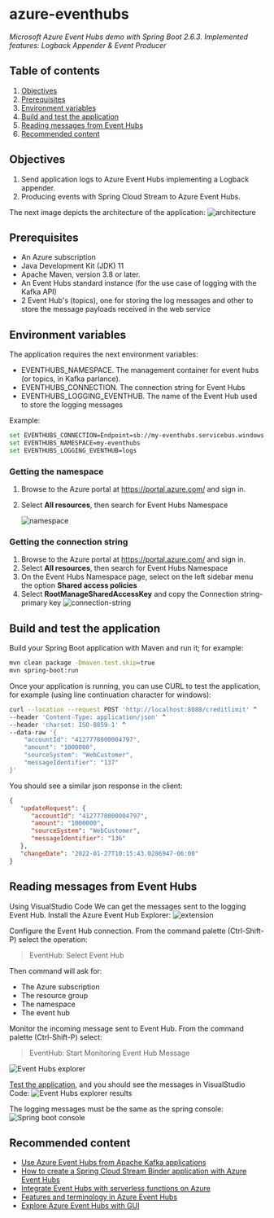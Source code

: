 # azure-eventhubs
*Microsoft Azure Event Hubs demo with Spring Boot 2.6.3. Implemented features: Logback Appender & Event Producer*

## Table of contents
1. [Objectives](#Objectives)
2. [Prerequisites](#prerequisites)
3. [Environment variables](#environment-variables)
4. [Build and test the application](#build-and-test-the-application)
5. [Reading messages from Event Hubs](#reading-messages-from-event-hubs)
6. [Recommended content](#recommended-content)

## Objectives
1. Send application logs to Azure Event Hubs implementing a Logback appender.
2. Producing events with Spring Cloud Stream to Azure Event Hubs.

The next image depicts the architecture of the application:
![architecture](./docs/architecture.png)

## Prerequisites
* An Azure subscription
* Java Development Kit (JDK) 11
* Apache Maven, version 3.8 or later.
* An Event Hubs standard instance (for the use case of logging with the Kafka API)
* 2 Event Hub's (topics), one for storing the log messages and other to store the message payloads received in the web service 

## Environment variables
The application requires the next environment variables:
* EVENTHUBS_NAMESPACE. The management container for event hubs (or topics, in Kafka parlance).
* EVENTHUBS_CONNECTION. The connection string for Event Hubs
* EVENTHUBS_LOGGING_EVENTHUB. The name of the Event Hub used to store the logging messages

Example:
~~~bash
set EVENTHUBS_CONNECTION=Endpoint=sb://my-eventhubs.servicebus.windows.net/;SharedAccessKeyName=RootManageSharedAccessKey;SharedAccessKey=aabbccddeeffgghhhiii= 
set EVENTHUBS_NAMESPACE=my-eventhubs
set EVENTHUBS_LOGGING_EVENTHUB=logs
~~~
### Getting the namespace
1. Browse to the Azure portal at https://portal.azure.com/ and sign in.
2. Select **All resources**, then search for Event Hubs Namespace

   ![namespace](./docs/event-hubs-namespace.jpg)

### Getting the connection string
1. Browse to the Azure portal at https://portal.azure.com/ and sign in.
2. Select **All resources**, then search for Event Hubs Namespace
3. On the Event Hubs Namespace page, select on the left sidebar menu the option **Shared access policies**
4. Select **RootManageSharedAccessKey** and copy the Connection string-primary key
   ![connection-string](./docs/event-hubs-connectionstring.jpg)

## Build and test the application

Build your Spring Boot application with Maven and run it; for example:
~~~bash
mvn clean package -Dmaven.test.skip=true
mvn spring-boot:run
~~~

Once your application is running, you can use CURL to test the application, for example (using line continuation character for windows):
~~~bash
curl --location --request POST 'http://localhost:8080/creditlimit' ^
--header 'Content-Type: application/json' ^
--header 'charset: ISO-8859-1' ^
--data-raw '{
    "accountId": "4127778000004797",
    "amount": "1000000",
    "sourceSystem": "WebCustomer",
    "messageIdentifier": "137"
}'
~~~

You should see a similar json response in the client:
~~~json
{
   "updateRequest": {
      "accountId": "4127778000004797",
      "amount": "1000000",
      "sourceSystem": "WebCustomer",
      "messageIdentifier": "136"
   },
   "changeDate": "2022-01-27T10:15:43.0286947-06:00"
}
~~~

## Reading messages from Event Hubs
Using VisualStudio Code We can get the messages sent to the logging Event Hub. Install the Azure Event Hub Explorer:
![extension](./docs/vs-code-extension.jpg)

Configure the Event Hub connection. From the command palette (Ctrl-Shift-P) select the operation:
>EventHub: Select Event Hub

Then command will ask for:
* The Azure subscription
* The resource group
* The namespace
* The event hub

Monitor the incoming message sent to Event Hub. From the command palette (Ctrl-Shift-P) select:
>EventHub: Start Monitoring Event Hub Message
 
![Event Hubs explorer](./docs/vs-code-monitor.jpg)

[Test the application](#build-and-test-the-application), and you should see the messages in VisualStudio Code:
![Event Hubs explorer results](./docs/vs-code-monitor-results.jpg)

The logging messages must be the same as the spring console:
![Spring boot console](./docs/spring-console.jpg)

## Recommended content
* [Use Azure Event Hubs from Apache Kafka applications](https://docs.microsoft.com/en-us/azure/event-hubs/event-hubs-for-kafka-ecosystem-overview)
* [How to create a Spring Cloud Stream Binder application with Azure Event Hubs](https://docs.microsoft.com/en-us/azure/developer/java/spring-framework/configure-spring-cloud-stream-binder-java-app-azure-event-hub)
* [Integrate Event Hubs with serverless functions on Azure](https://docs.microsoft.com/en-us/azure/architecture/serverless/event-hubs-functions/event-hubs-functions)
* [Features and terminology in Azure Event Hubs](https://docs.microsoft.com/en-us/azure/event-hubs/event-hubs-features)
* [Explore Azure Event Hubs with GUI](https://medium.com/@sriharip316/explore-azure-event-hubs-with-gui-2501ed278d4)
